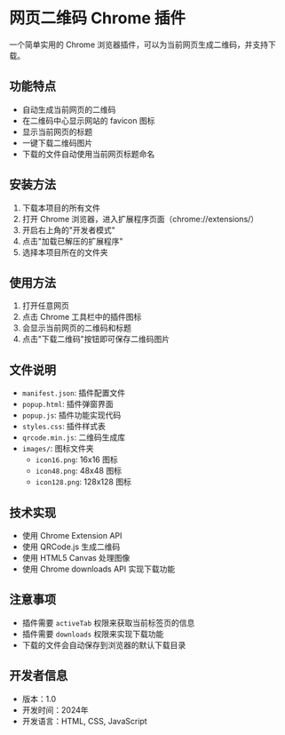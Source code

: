 # 网页二维码 Chrome 插件

一个简单实用的 Chrome 浏览器插件，可以为当前网页生成二维码，并支持下载。

## 功能特点

- 自动生成当前网页的二维码
- 在二维码中心显示网站的 favicon 图标
- 显示当前网页的标题
- 一键下载二维码图片
- 下载的文件自动使用当前网页标题命名

## 安装方法

1. 下载本项目的所有文件
2. 打开 Chrome 浏览器，进入扩展程序页面（chrome://extensions/）
3. 开启右上角的"开发者模式"
4. 点击"加载已解压的扩展程序"
5. 选择本项目所在的文件夹

## 使用方法

1. 打开任意网页
2. 点击 Chrome 工具栏中的插件图标
3. 会显示当前网页的二维码和标题
4. 点击"下载二维码"按钮即可保存二维码图片

## 文件说明

- `manifest.json`: 插件配置文件
- `popup.html`: 插件弹窗界面
- `popup.js`: 插件功能实现代码
- `styles.css`: 插件样式表
- `qrcode.min.js`: 二维码生成库
- `images/`: 图标文件夹
  - `icon16.png`: 16x16 图标
  - `icon48.png`: 48x48 图标
  - `icon128.png`: 128x128 图标

## 技术实现

- 使用 Chrome Extension API
- 使用 QRCode.js 生成二维码
- 使用 HTML5 Canvas 处理图像
- 使用 Chrome downloads API 实现下载功能

## 注意事项

- 插件需要 `activeTab` 权限来获取当前标签页的信息
- 插件需要 `downloads` 权限来实现下载功能
- 下载的文件会自动保存到浏览器的默认下载目录

## 开发者信息

- 版本：1.0
- 开发时间：2024年
- 开发语言：HTML, CSS, JavaScript 